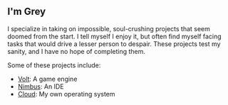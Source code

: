 ## I'm Grey

I specialize in taking on impossible, soul-crushing projects that seem doomed from the start.
I tell myself I enjoy it, but often find myself facing tasks that would drive a lesser person to despair.
These projects test my sanity, and I have no hope of completing them.

Some of these projects include:
- [Volt](): A game engine
- [Nimbus](): An IDE
- [Cloud](): My own operating system
